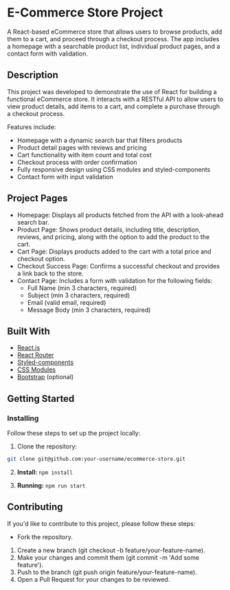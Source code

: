 # E-Commerce Store Project

A React-based eCommerce store that allows users to browse products, add them to a cart, and proceed through a checkout process. The app includes a homepage with a searchable product list, individual product pages, and a contact form with validation.

## Description

This project was developed to demonstrate the use of React for building a functional eCommerce store. It interacts with a RESTful API to allow users to view product details, add items to a cart, and complete a purchase through a checkout process.

Features include:

- Homepage with a dynamic search bar that filters products
- Product detail pages with reviews and pricing
- Cart functionality with item count and total cost
- Checkout process with order confirmation
- Fully responsive design using CSS modules and styled-components
- Contact form with input validation


## Project Pages
- Homepage: Displays all products fetched from the API with a look-ahead search bar.
- Product Page: Shows product details, including title, description, reviews, and pricing, along with the option to add the 
  product to the cart.
- Cart Page: Displays products added to the cart with a total price and checkout option.
- Checkout Success Page: Confirms a successful checkout and provides a link back to the store.
- Contact Page: Includes a form with validation for the following fields:
   - Full Name (min 3 characters, required)
   - Subject (min 3 characters, required)
   - Email (valid email, required)
   - Message Body (min 3 characters, required)

## Built With

- [React.js](https://reactjs.org/)
- [React Router](https://reactrouter.com/)
- [Styled-components](https://styled-components.com/)
- [CSS Modules](https://github.com/css-modules/css-modules)
- [Bootstrap](https://getbootstrap.com/) (optional)

## Getting Started

### Installing

Follow these steps to set up the project locally:

1. Clone the repository:

```bash
git clone git@github.com:your-username/ecommerce-store.git
```

2. **Install:**
   `npm install`

3. **Running:**
   `npm run start`




## Contributing

If you'd like to contribute to this project, please follow these steps:

- Fork the repository.

1. Create a new branch (git checkout -b feature/your-feature-name).
2. Make your changes and commit them (git commit -m 'Add some feature').
3. Push to the branch (git push origin feature/your-feature-name).
4. Open a Pull Request for your changes to be reviewed.
